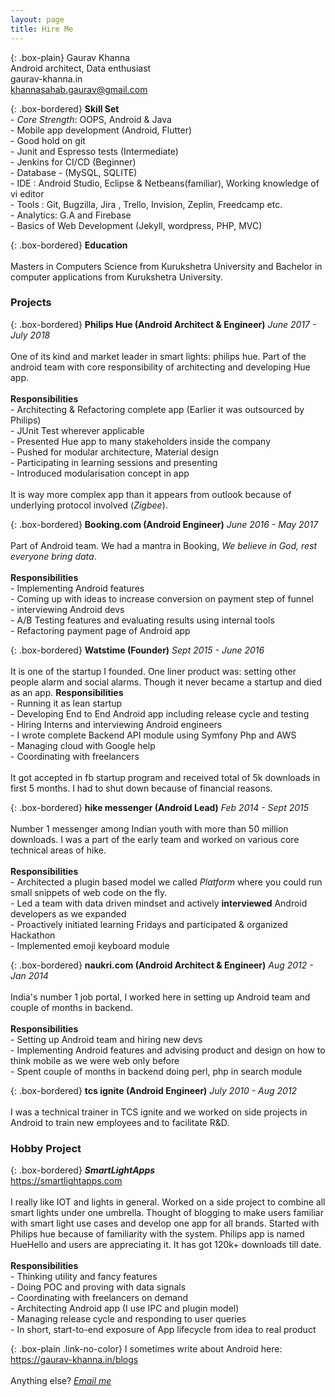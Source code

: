 ```yaml
---
layout: page
title: Hire Me
---
```


{: .box-plain}
Gaurav Khanna <br/> Android architect, Data enthusiast <br/> gaurav-khanna.in <br/> khannasahab.gaurav@gmail.com


{: .box-bordered}
**Skill Set**
<br/>- *Core Strength*: OOPS, Android & Java<br/>- Mobile app development (Android, Flutter) <br/>- Good hold on git<br/>- Junit and Espresso tests (Intermediate)  <br/> - Jenkins for CI/CD (Beginner)<br/>- Database - (MySQL, SQLITE) <br/>- IDE : Android Studio, Eclipse & Netbeans(familiar), Working knowledge of vi editor <br/>- Tools : Git, Bugzilla, Jira , Trello, Invision, Zeplin, Freedcamp etc. <br/> - Analytics: G.A and Firebase<br/>- Basics of Web Development (Jekyll, wordpress, PHP, MVC)

{: .box-bordered}
**Education**
<br/><br/>
Masters in Computers Science from Kurukshetra University and Bachelor in computer applications from Kurukshetra University.


### Projects


{: .box-bordered}
**Philips Hue (Android Architect & Engineer)**
*June 2017 - July 2018*
<br/><br/>
One of its kind and market leader in smart lights: philips hue. Part of the android team with core responsibility of architecting and developing Hue app.<br/><br/>**Responsibilities**<br/>- Architecting & Refactoring complete app (Earlier it was outsourced by Philips)<br/>- JUnit Test wherever applicable<br/>- Presented Hue app to many stakeholders inside the company<br/>- Pushed for modular architecture, Material design<br/>- Participating in learning sessions and presenting<br>- Introduced modularisation concept in app<br/><br/>It is way more complex app than it appears from outlook because of underlying protocol involved (*Zigbee*).


{: .box-bordered}
**Booking.com (Android Engineer)**
*June 2016 - May 2017*
<br/><br/>
Part of Android team. We had a mantra in Booking, *We believe in God, rest everyone bring data*.<br/><br/>**Responsibilities** <br/>- Implementing Android features <br/>- Coming up with ideas to increase conversion on payment step of funnel<br/>- interviewing Android devs <br/>- A/B Testing features and evaluating results using internal tools<br/>- Refactoring payment page of Android app<br/>

{: .box-bordered}
**Watstime (Founder)**
*Sept 2015 - June 2016*
<br/><br/>
It is one of the startup I founded. One liner product was: setting other people alarm and social alarms. Though it never became a startup and died as an app. **Responsibilities** <br/>- Running it as lean startup <br/>- Developing End to End Android app including release cycle and testing <br/>- Hiring Interns and interviewing Android engineers <br/>- I wrote complete Backend API module using Symfony Php and AWS <br/>- Managing cloud with Google help<br/>- Coordinating with freelancers<br/><br/>It got accepted in fb startup program and received total of 5k downloads in first 5 months. I had to shut down because of financial reasons.

{: .box-bordered}
**hike messenger (Android Lead)**
*Feb 2014 - Sept 2015*
<br/><br/>
Number 1 messenger among Indian youth with more than 50 million downloads. I was a part of the early team and worked on various core technical areas of hike.<br/><br/>**Responsibilities** <br/>- Architected a plugin based model we called *Platform* where you could run small snippets of web code on the fly.<br/>- Led a team with data driven mindset and actively **interviewed** Android developers as we expanded <br/>- Proactively initiated learning Fridays and participated & organized Hackathon <br/>- Implemented emoji keyboard module

{: .box-bordered}
**naukri.com (Android Architect & Engineer)**
*Aug 2012 - Jan 2014*
<br/><br/>
India's number 1 job portal, I worked here in setting up Android team and couple of months in backend.<br/><br/>**Responsibilities** <br/>- Setting up Android team and hiring new devs <br/>- Implementing Android features and advising product and design on how to think mobile as we were web only before <br/>- Spent couple of months in backend doing perl, php in search module

{: .box-bordered}
**tcs ignite (Android Engineer)**
*July 2010 - Aug 2012*
<br/><br/>
I was a technical trainer in TCS ignite and we worked on side projects in Android to train new employees and to facilitate R&D.

### Hobby Project

{: .box-bordered}
***SmartLightApps***<br/> https://smartlightapps.com
<br/><br/>
I really like IOT and lights in general. Worked on a side project to combine all smart lights under one umbrella. Thought of blogging to make users familiar with smart light use cases and develop one app for all brands. Started with Philips hue because of familiarity with the system. Philips app is named HueHello and users are appreciating it. It has got 120k+ downloads till date. <br/><br/>**Responsibilities** <br/>- Thinking utility and fancy features <br>- Doing POC and proving with data signals <br/>- Coordinating with freelancers on demand <br/>- Architecting Android app (I use IPC and plugin model) <br/>- Managing release cycle and responding to user queries<br/>- In short, start-to-end exposure of App lifecycle from idea to real product

{: .box-plain .link-no-color}
I sometimes write about Android here: https://gaurav-khanna.in/blogs<br/><br/> Anything else? *[Email me](mailto:{{site.personal_email}})*
